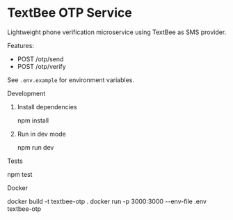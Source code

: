 # TextBee OTP Service

Lightweight phone verification microservice using TextBee as SMS provider.

Features:
- POST /otp/send
- POST /otp/verify

See `.env.example` for environment variables.

Development

1. Install dependencies

   npm install

2. Run in dev mode

   npm run dev

Tests

   npm test

Docker

   docker build -t textbee-otp .
   docker run -p 3000:3000 --env-file .env textbee-otp

